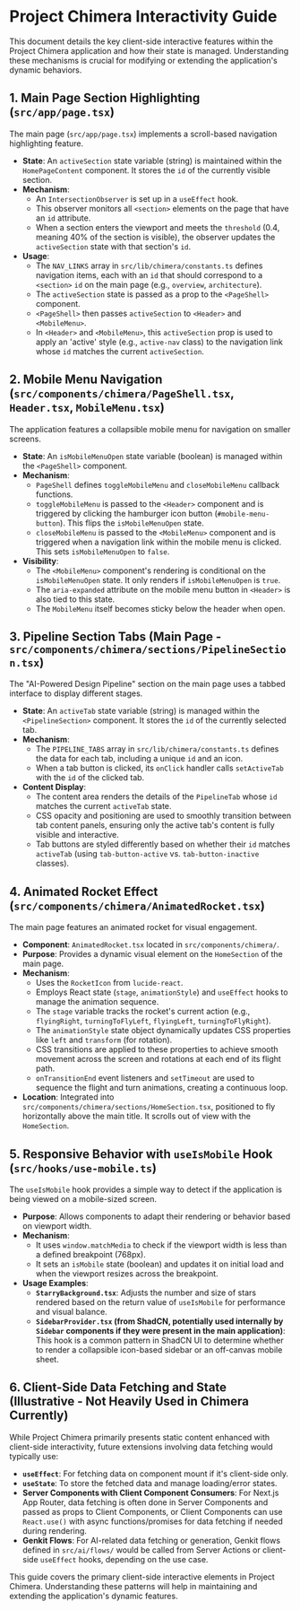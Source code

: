
# Project Chimera Interactivity Guide

This document details the key client-side interactive features within the Project Chimera application and how their state is managed. Understanding these mechanisms is crucial for modifying or extending the application's dynamic behaviors.

## 1. Main Page Section Highlighting (`src/app/page.tsx`)

The main page (`src/app/page.tsx`) implements a scroll-based navigation highlighting feature.

*   **State**: An `activeSection` state variable (string) is maintained within the `HomePageContent` component. It stores the `id` of the currently visible section.
*   **Mechanism**:
    *   An `IntersectionObserver` is set up in a `useEffect` hook.
    *   This observer monitors all `<section>` elements on the page that have an `id` attribute.
    *   When a section enters the viewport and meets the `threshold` (0.4, meaning 40% of the section is visible), the observer updates the `activeSection` state with that section's `id`.
*   **Usage**:
    *   The `NAV_LINKS` array in `src/lib/chimera/constants.ts` defines navigation items, each with an `id` that should correspond to a `<section>` `id` on the main page (e.g., `overview`, `architecture`).
    *   The `activeSection` state is passed as a prop to the `<PageShell>` component.
    *   `<PageShell>` then passes `activeSection` to `<Header>` and `<MobileMenu>`.
    *   In `<Header>` and `<MobileMenu>`, this `activeSection` prop is used to apply an 'active' style (e.g., `active-nav` class) to the navigation link whose `id` matches the current `activeSection`.

## 2. Mobile Menu Navigation (`src/components/chimera/PageShell.tsx`, `Header.tsx`, `MobileMenu.tsx`)

The application features a collapsible mobile menu for navigation on smaller screens.

*   **State**: An `isMobileMenuOpen` state variable (boolean) is managed within the `<PageShell>` component.
*   **Mechanism**:
    *   `PageShell` defines `toggleMobileMenu` and `closeMobileMenu` callback functions.
    *   `toggleMobileMenu` is passed to the `<Header>` component and is triggered by clicking the hamburger icon button (`#mobile-menu-button`). This flips the `isMobileMenuOpen` state.
    *   `closeMobileMenu` is passed to the `<MobileMenu>` component and is triggered when a navigation link within the mobile menu is clicked. This sets `isMobileMenuOpen` to `false`.
*   **Visibility**:
    *   The `<MobileMenu>` component's rendering is conditional on the `isMobileMenuOpen` state. It only renders if `isMobileMenuOpen` is `true`.
    *   The `aria-expanded` attribute on the mobile menu button in `<Header>` is also tied to this state.
    *   The `MobileMenu` itself becomes sticky below the header when open.

## 3. Pipeline Section Tabs (Main Page - `src/components/chimera/sections/PipelineSection.tsx`)

The "AI-Powered Design Pipeline" section on the main page uses a tabbed interface to display different stages.

*   **State**: An `activeTab` state variable (string) is managed within the `<PipelineSection>` component. It stores the `id` of the currently selected tab.
*   **Mechanism**:
    *   The `PIPELINE_TABS` array in `src/lib/chimera/constants.ts` defines the data for each tab, including a unique `id` and an icon.
    *   When a tab button is clicked, its `onClick` handler calls `setActiveTab` with the `id` of the clicked tab.
*   **Content Display**:
    *   The content area renders the details of the `PipelineTab` whose `id` matches the current `activeTab` state.
    *   CSS opacity and positioning are used to smoothly transition between tab content panels, ensuring only the active tab's content is fully visible and interactive.
    *   Tab buttons are styled differently based on whether their `id` matches `activeTab` (using `tab-button-active` vs. `tab-button-inactive` classes).

## 4. Animated Rocket Effect (`src/components/chimera/AnimatedRocket.tsx`)

The main page features an animated rocket for visual engagement.

*   **Component**: `AnimatedRocket.tsx` located in `src/components/chimera/`.
*   **Purpose**: Provides a dynamic visual element on the `HomeSection` of the main page.
*   **Mechanism**:
    *   Uses the `RocketIcon` from `lucide-react`.
    *   Employs React state (`stage`, `animationStyle`) and `useEffect` hooks to manage the animation sequence.
    *   The `stage` variable tracks the rocket's current action (e.g., `flyingRight`, `turningToFlyLeft`, `flyingLeft`, `turningToFlyRight`).
    *   The `animationStyle` state object dynamically updates CSS properties like `left` and `transform` (for rotation).
    *   CSS transitions are applied to these properties to achieve smooth movement across the screen and rotations at each end of its flight path.
    *   `onTransitionEnd` event listeners and `setTimeout` are used to sequence the flight and turn animations, creating a continuous loop.
*   **Location**: Integrated into `src/components/chimera/sections/HomeSection.tsx`, positioned to fly horizontally above the main title. It scrolls out of view with the `HomeSection`.

## 5. Responsive Behavior with `useIsMobile` Hook (`src/hooks/use-mobile.ts`)

The `useIsMobile` hook provides a simple way to detect if the application is being viewed on a mobile-sized screen.

*   **Purpose**: Allows components to adapt their rendering or behavior based on viewport width.
*   **Mechanism**:
    *   It uses `window.matchMedia` to check if the viewport width is less than a defined breakpoint (768px).
    *   It sets an `isMobile` state (boolean) and updates it on initial load and when the viewport resizes across the breakpoint.
*   **Usage Examples**:
    *   **`StarryBackground.tsx`**: Adjusts the number and size of stars rendered based on the return value of `useIsMobile` for performance and visual balance.
    *   **`SidebarProvider.tsx` (from ShadCN, potentially used internally by `Sidebar` components if they were present in the main application)**: This hook is a common pattern in ShadCN UI to determine whether to render a collapsible icon-based sidebar or an off-canvas mobile sheet.

## 6. Client-Side Data Fetching and State (Illustrative - Not Heavily Used in Chimera Currently)

While Project Chimera primarily presents static content enhanced with client-side interactivity, future extensions involving data fetching would typically use:

*   **`useEffect`**: For fetching data on component mount if it's client-side only.
*   **`useState`**: To store the fetched data and manage loading/error states.
*   **Server Components with Client Component Consumers**: For Next.js App Router, data fetching is often done in Server Components and passed as props to Client Components, or Client Components can use `React.use()` with async functions/promises for data fetching if needed during rendering.
*   **Genkit Flows**: For AI-related data fetching or generation, Genkit flows defined in `src/ai/flows/` would be called from Server Actions or client-side `useEffect` hooks, depending on the use case.

This guide covers the primary client-side interactive elements in Project Chimera. Understanding these patterns will help in maintaining and extending the application's dynamic features.
